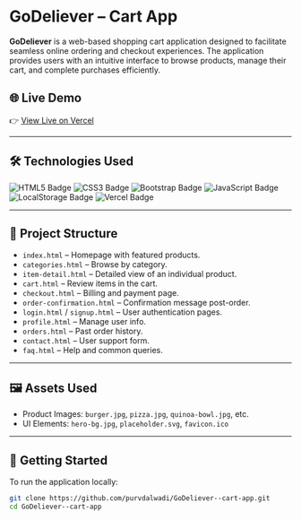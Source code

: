 # GoDeliever – Cart App

**GoDeliever** is a web-based shopping cart application designed to facilitate seamless online ordering and checkout experiences. The application provides users with an intuitive interface to browse products, manage their cart, and complete purchases efficiently.

## 🌐 Live Demo

👉 [View Live on Vercel](https://go-deliever-cart-app.vercel.app)

---

## 🛠️ Technologies Used

<div align="left">

<img src="https://img.shields.io/badge/HTML5-E34F26?logo=html5&logoColor=white&style=for-the-badge" alt="HTML5 Badge"/>
<img src="https://img.shields.io/badge/CSS3-1572B6?logo=css3&logoColor=white&style=for-the-badge" alt="CSS3 Badge"/>
<img src="https://img.shields.io/badge/Bootstrap-7952B3?logo=bootstrap&logoColor=white&style=for-the-badge" alt="Bootstrap Badge">

<img src="https://img.shields.io/badge/JavaScript-F7DF1E?logo=javascript&logoColor=black&style=for-the-badge" alt="JavaScript Badge"/>
<img src="https://img.shields.io/badge/LocalStorage-323330?logo=google-chrome&logoColor=white&style=for-the-badge" alt="LocalStorage Badge"/>
<img src="https://img.shields.io/badge/Vercel-000000?logo=vercel&logoColor=white&style=for-the-badge" alt="Vercel Badge"/>


</div>

---

## 📁 Project Structure

- `index.html` – Homepage with featured products.
- `categories.html` – Browse by category.
- `item-detail.html` – Detailed view of an individual product.
- `cart.html` – Review items in the cart.
- `checkout.html` – Billing and payment page.
- `order-confirmation.html` – Confirmation message post-order.
- `login.html` / `signup.html` – User authentication pages.
- `profile.html` – Manage user info.
- `orders.html` – Past order history.
- `contact.html` – User support form.
- `faq.html` – Help and common queries.

---

## 🖼️ Assets Used

- Product Images: `burger.jpg`, `pizza.jpg`, `quinoa-bowl.jpg`, etc.
- UI Elements: `hero-bg.jpg`, `placeholder.svg`, `favicon.ico`

---

## 🚀 Getting Started

To run the application locally:

```bash
git clone https://github.com/purvdalwadi/GoDeliever--cart-app.git
cd GoDeliever--cart-app
